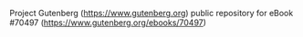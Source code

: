 Project Gutenberg (https://www.gutenberg.org) public repository for
eBook #70497 (https://www.gutenberg.org/ebooks/70497)
